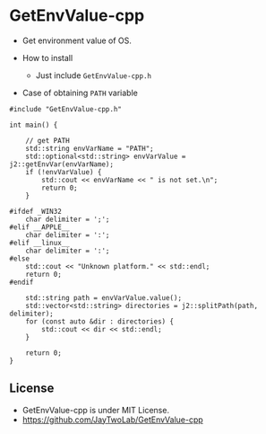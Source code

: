 # GetEnvValue-cpp

- Get environment value of OS.

- How to install 
    - Just include ```GetEnvValue-cpp.h```

- Case of obtaining ```PATH``` variable

```
#include "GetEnvValue-cpp.h"

int main() {

    // get PATH
    std::string envVarName = "PATH";
    std::optional<std::string> envVarValue = j2::getEnvVar(envVarName);
    if (!envVarValue) {
        std::cout << envVarName << " is not set.\n";
        return 0;
    }

#ifdef _WIN32
    char delimiter = ';';
#elif __APPLE__
    char delimiter = ':';
#elif __linux__
    char delimiter = ':';
#else
    std::cout << "Unknown platform." << std::endl;
    return 0;
#endif

    std::string path = envVarValue.value();
    std::vector<std::string> directories = j2::splitPath(path, delimiter);
    for (const auto &dir : directories) {
        std::cout << dir << std::endl;
    }

    return 0;
}
```

## License

- GetEnvValue-cpp is under MIT License.
- https://github.com/JayTwoLab/GetEnvValue-cpp


